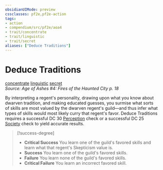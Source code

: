 ```yaml
---
obsidianUIMode: preview
cssclasses: pf2e,pf2e-action
tags:
- action
- compendium/src/pf2e/aoa4
- trait/concentrate
- trait/linguistic
- trait/secret
aliases: ["Deduce Traditions"]
---
```

# Deduce Traditions
[concentrate](rules/traits/concentrate.md "Concentrate Action & Ability Trait")  [linguistic](rules/traits/linguistic.md "Linguistic Effect Trait")  [secret](rules/traits/secret.md "Secret General Trait")  
*Source: Age of Ashes #4: Fires of the Haunted City p. 18*  


By interpreting a regent's personality, drawing upon what you know about dwarven tradition, and making educated guesses, you surmise what sorts of skills are most valued by the dwarven regent's guild—and thus infer what types of skills would most likely curry that regent's favor. Deduce Traditions requires a successful DC 30 [Perception](compendium/skills.md#Perception) check or a successful DC 25 [Society](compendium/skills.md#Society) check to yield accurate results.

> [!success-degree] 
> - **Critical Success** You learn one of the guild's favored skills and learn what that regent's Skepticism value is.
> - **Success** You learn one of the guild's favored skills.
> - **Failure** You learn none of the guild's favored skills.
> - **Critical Failure** You learn an incorrect favored skill.